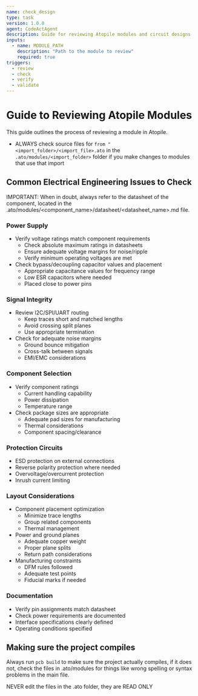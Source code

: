 ```yaml
---
name: check_design
type: task
version: 1.0.0
agent: CodeActAgent
description: Guide for reviewing Atopile modules and circuit designs
inputs:
  - name: MODULE_PATH
    description: "Path to the module to review"
    required: true
triggers:
  - review
  - check
  - verify
  - validate
---
```


# Guide to Reviewing Atopile Modules

This guide outlines the process of reviewing a module in Atopile.

- ALWAYS check source files for `from "<import_folder>/<import_file>.ato` in the `.ato/modules/<import_folder>` folder if you make changes to modules that use that import

## Common Electrical Engineering Issues to Check

IMPORTANT: When in doubt, always refer to the datasheet of the component, located in the .ato/modules/<component_name>/datasheet/<datasheet_name>.md file.

### Power Supply
- Verify voltage ratings match component requirements
  - Check absolute maximum ratings in datasheets
  - Ensure adequate voltage margins for noise/ripple
  - Verify minimum operating voltages are met
- Check bypass/decoupling capacitor values and placement
  - Appropriate capacitance values for frequency range
  - Low ESR capacitors where needed
  - Placed close to power pins

### Signal Integrity 
- Review I2C/SPI/UART routing
  - Keep traces short and matched lengths
  - Avoid crossing split planes
  - Use appropriate termination
- Check for adequate noise margins
  - Ground bounce mitigation
  - Cross-talk between signals
  - EMI/EMC considerations

### Component Selection
- Verify component ratings
  - Current handling capability
  - Power dissipation
  - Temperature range
- Check package sizes are appropriate
  - Adequate pad sizes for manufacturing
  - Thermal considerations
  - Component spacing/clearance

### Protection Circuits
- ESD protection on external connections
- Reverse polarity protection where needed
- Overvoltage/overcurrent protection
- Inrush current limiting

### Layout Considerations
- Component placement optimization
  - Minimize trace lengths
  - Group related components
  - Thermal management
- Power and ground planes
  - Adequate copper weight
  - Proper plane splits
  - Return path considerations
- Manufacturing constraints
  - DFM rules followed
  - Adequate test points
  - Fiducial marks if needed

### Documentation
- Verify pin assignments match datasheet
- Check power requirements are documented
- Interface specifications clearly defined
- Operating conditions specified

## Making sure the project compiles

Always run `pcb build` to make sure the project actually compiles, if it does not, check the files in .ato/modules for things like wrong spelling or syntax problems in the main file.

NEVER edit the files in the .ato folder, they are READ ONLY
